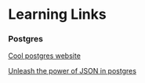 # Learning Links

### Postgres

[Cool postgres website](https://popsql.com/)

[Unleash the power of JSON in postgres](https://blog.codeship.com/unleash-the-power-of-storing-json-in-postgres/)